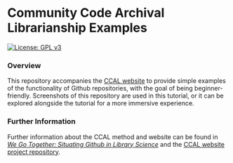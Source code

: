 # Community Code Archival Librarianship Examples
[![License: GPL v3](https://img.shields.io/badge/License-GPLv3-blue.svg)](https://www.gnu.org/licenses/gpl-3.0)

### Overview 

This repository accompanies the [CCAL website](https://johnsc1.github.io/ccal-web/) to provide simple 
examples of the functionality of Github repositories, with the goal 
of being beginner-friendly. Screenshots of this repository are used in 
this tutorial, or it can be explored alongside the tutorial for a more 
immersive experience.

### Further Information 

Further information about the CCAL method and website can be found in *[We Go Together: Situating Github in Library Science](https://github.com/johnsc1/we-go-together/blob/main/SeniorThesis.pdf)*
and the [CCAL website project repository](https://github.com/johnsc1/ccal-web). 
